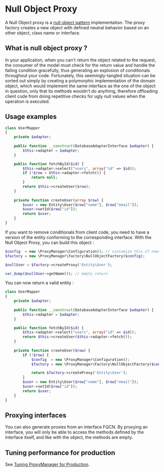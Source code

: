 # Null Object Proxy

A Null Object proxy is a [null object pattern](http://en.wikipedia.org/wiki/Null_Object_pattern) implementation.
The proxy factory creates a new object with defined neutral behavior based on an other object, class name or interface.

## What is null object proxy ?

In your application, when you can't return the object related to the request, the consumer of the model must check 
for the return value and handle the failing condition gracefully, thus generating an explosion of conditionals throughout your code.
Fortunately, this seemingly-tangled situation can be sorted out simply by creating a polymorphic implementation of the 
domain object, which would implement the same interface as the one of the object in question, only that its methods 
wouldn’t do anything, therefore offloading client code from doing repetitive checks for ugly null values when the operation
 is executed.

## Usage examples

```php
class UserMapper
{   
    private $adapter;
    
    public function __construct(DatabaseAdapterInterface $adapter) {
        $this->adapter = $adapter;
    }

    public function fetchById($id) {
        $this->adapter->select("users", array("id" => $id));
        if (!$row = $this->adapter->fetch()) {
            return null;
        }
        return $this->createUser($row);
    }
     
    private function createUser(array $row) {
        $user = new Entity\User($row["name"], $row["email"]);
        $user->setId($row["id"]);
        return $user;
    }
}
```

If you want to remove conditionals from client code, you need to have a version of the entity conforming to the corresponding 
interface. With the Null Object Proxy, you can build this object :

```php
$config  = new \ProxyManager\Configuration(); // customize this if needed for production
$factory = new \ProxyManager\Factory\NullObjectFactory($config);

$nullUser = $factory->createProxy('Entity\User');

var_dump($nullUser->getName()); // empty return
```

You can now return a valid entity :

```php
class UserMapper
{   
    private $adapter;
    
    public function __construct(DatabaseAdapterInterface $adapter) {
        $this->adapter = $adapter;
    }

    public function fetchById($id) {
        $this->adapter->select("users", array("id" => $id));
        return $this->createUser($this->adapter->fetch());
    }
     
    private function createUser($row) {
        if (!$row) {
            $config  = new \ProxyManager\Configuration();
            $factory = new \ProxyManager\Factory\NullObjectFactory($config);

            return $factory->createProxy('Entity\User');
        }
        $user = new Entity\User($row["name"], $row["email"]);
        $user->setId($row["id"]);
        return $user; 
    }
}
```

## Proxying interfaces

You can also generate proxies from an interface FQCN. By proxying an interface, you will only be able to access the
methods defined by the interface itself, and like with the object, the methods are empty.

## Tuning performance for production

See [Tuning ProxyManager for Production](https://github.com/Ocramius/ProxyManager/blob/master/docs/tuning-for-production.md).
